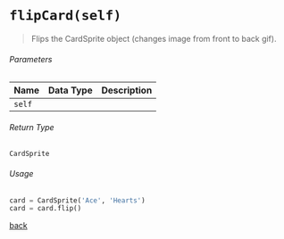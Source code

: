 <!-- Method Name -->

# <code>flipCard(self)</code>

<!-- Method Description -->
> Flips the CardSprite object (changes image from front to back gif).

<!-- Parameters -->
###### Parameters
| Name     | Data Type | Description                                     |
| -------- | --------- | ----------------------------------------------- |
| `self`   |           |                                                 |

<!-- Return Type -->
###### Return Type
`CardSprite`

<!-- Method Example -->
###### Usage
```python
card = CardSprite('Ace', 'Hearts')    
card = card.flip()
```
<!-- Back to className.md -->
<!-- The path in this link will be the one that is used for the component -->
[back](../CardSprite.md)